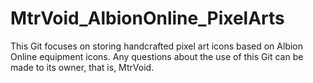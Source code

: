 # MtrVoid_AlbionOnline_PixelArts
This Git focuses on storing handcrafted pixel art icons based on Albion Online equipment icons. Any questions about the use of this Git can be made to its owner, that is, MtrVoid.
